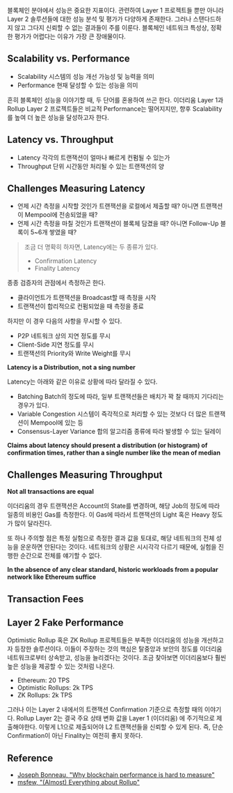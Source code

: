 블록체인 분야에서 성능은 중요한 지표이다. 관련하여 Layer 1 프로젝트들 뿐만 아니라 Layer 2 솔루션들에 대한 성능 분석 및 평가가 다양하게 존재한다. 그러나 스탠다드하지 않고 그다지 신뢰할 수 없는 결과들이 주를 이룬다. 블록체인 네트워크 특성상, 정확한 평가가 어렵다는 이유가 가장 큰 장애물이다.

## Scalability vs. Performance

- Scalability
  시스템의 성능 개선 가능성 및 능력을 의미
- Performance
  현재 달성할 수 있는 성능을 의미

흔히 블록체인 성능을 이야기할 때, 두 단어를 혼용하여 쓰곤 한다. 이더리움 Layer 1과 Rollup Layer 2 프로젝트들은 비교적 Performance는 떨어지지만, 향후 Scalability를 높여 더 높은 성능을 달성하고자 한다.

## Latency vs. Throughput

- Latency
  각각의 트랜잭션이 얼마나 빠르게 컨펌될 수 있는가
- Throughput
  단위 시간동안 처리될 수 있는 트랜잭션의 양

## Challenges Measuring Latency

- 언제 시간 측정을 시작할 것인가
  트랜잭션을 로컬에서 제출할 때? 아니면 트랜잭션이 Mempool에 전송되었을 때?
- 언제 시간 측정을 마칠 것인가
  트랜잭션이 블록체 담겼을 때? 아니면 Follow-Up 블록이 5~6개 쌓였을 때?

> 조금 더 명확히 하자면, Latency에는 두 종류가 있다.
> - Confirmation Latency
> - Finality Latency

종종 검증자의 관점에서 측정하곤 한다.
- 클라이언트가 트랜잭션을 Broadcast할 때 측정을 시작
- 트랜잭션이 합리적으로 컨펌되었을 때 측정을 종료

하지만 이 경우 다음의 사항을 무시할 수 있다.
- P2P 네트워크 상의 지연 정도를 무시
- Client-Side 지연 정도를 무시
- 트랜잭션의 Priority와 Write Weight를 무시

**Latency is a Distribution, not a sing number**

Latency는 아래와 같은 이유로 상황에 따라 달라질 수 있다.
- Batching
  Batch의 정도에 따라, 일부 트랜잭션들은 배치가 꽉 찰 때까지 기다리는 경우가 있다.
- Variable Congestion
  시스템이 즉각적으로 처리할 수 있는 것보다 더 많은 트랜잭션이 Mempool에 있는 등
- Consensus-Layer Variance
  합의 알고리즘 종류에 따라 발생할 수 있는 딜레이

**Claims about latency should present a distribution (or histogram) of confirmation times, rather than a single number like the mean of median**

## Challenges Measuring Throughput

**Not all transactions are equal**

이더리움의 경우 트랜잭션은 Account의 State를 변경하며, 해당 Job의 정도에 따라 일종의 비용인 Gas를 측정한다. 이 Gas에 따라서 트랜잭션의 Light 혹은 Heavy 정도가 많이 달라진다.

또 하나 주의할 점은 특정 실험으로 측정한 결과 값을 토대로, 해당 네트워크의 전체 성능을 운운하면 안된다는 것이다. 네트워크의 상황은 시시각각 다르기 때문에, 실험을 진행한 순간으로 전체를 얘기할 수 없다.

**In the absence of any clear standard, historic workloads from a popular network like Ethereum suffice**

## Transaction Fees

## Layer 2 Fake Performance

Optimistic Rollup 혹은 ZK Rollup 프로젝트들은 부족한 이더리움의 성능을 개선하고자 등장한 솔루션이다. 이들이 주장하는 것의 핵심은 탈중앙과 보안의 정도를 이더리움 네트워크로부터 상속받고, 성능을 늘리겠다는 것이다. 조금 찾아보면 이더리움보다 훨씬 높은 성능을 제공할 수 있는 것처럼 나온다.

- Ethereum: 20 TPS
- Optimistic Rollups: 2k TPS
- ZK Rollups: 2k TPS

그러나 이는 Layer 2 내에서의 트랜잭션 Confirmation 기준으로 측정할 때의 이야기다. Rollup Layer 2는 결국 주요 상태 변화 값을 Layer 1 (이더리움) 에 주기적으로 제출해야한다. 이렇게 L1으로 제출되어야 L2 트랜잭션들을 신뢰할 수 있게 된다. 즉, 단순 Confirmation이 아닌 Finality는 여전히 좋지 못하다.

## Reference
- [Joseph Bonneau, "Why blockchain performance is hard to measure"](https://a16zcrypto.com/why-blockchain-performance-is-hard-to-measure/)
- [msfew, "(Almost) Everything about Rollup"](https://www.foresightventures.com/wap/focusdetail-31.html)
